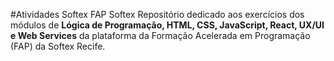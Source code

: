 #Atividades Softex
FAP Softex  Repositório dedicado aos exercícios dos módulos de **Lógica de Programação, HTML, CSS, JavaScript, React, UX/UI e Web Services** da plataforma da Formação Acelerada em Programação (FAP) da Softex Recife.
